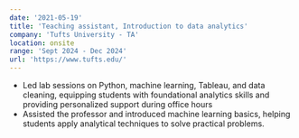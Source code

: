 ```yaml
---
date: '2021-05-19'
title: 'Teaching assistant, Introduction to data analytics'
company: 'Tufts University - TA'
location: onsite
range: 'Sept 2024 - Dec 2024'
url: 'https://www.tufts.edu/'
---
```


- Led lab sessions on Python, machine learning, Tableau, and data cleaning, equipping students with foundational analytics skills and providing personalized support during office hours
- Assisted the professor and introduced machine learning basics, helping students apply analytical techniques to solve practical problems.
